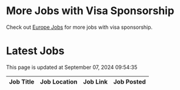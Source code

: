 # More Jobs with Visa Sponsorship

Check out [Europe Jobs](https://github.com/sureshparimi/europejobs#latest-jobs) for more jobs with visa sponsorship.

# Latest Jobs

This page is updated at September 07, 2024 09:54:35

| Job Title | Job Location | Job Link | Job Posted |
| --- | --- | --- | --- |
